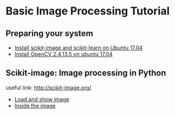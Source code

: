 # Basic Image Processing Tutorial

## Preparing your system
- [Install scikit-image and scikit-learn on Ubuntu 17.04](https://github.com/mrolarik/basic-image-processing/blob/master/preparing-linux-system%20-01.ipynb)  
- [Install OpenCV 2.4.13.5 on ubuntu 17.04](https://github.com/mrolarik/basic-image-processing/blob/master/installing-opencv-on-ubuntu-17.ipynb)  

## Scikit-image: Image processing in Python
useful link: http://scikit-image.org/  

- [Load and show image](https://github.com/mrolarik/basic-image-processing-tutorial/blob/master/skimage-load-and-show-image.ipynb)
- [Inside the image](https://github.com/mrolarik/basic-image-processing-tutorial/blob/master/inside-the-image.ipynb)
